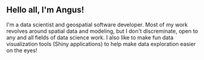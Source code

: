 ## Hello all, I'm Angus!

I'm a data scientist and geospatial software developer. Most of my work revolves around spatial data and modeling, but I don't discreminate, open to any and all fields of data science work. I also like to make fun data visualization tools (Shiny applications) to help make data exploration easier on the eyes!

<!--
**anguswg-ucsb/anguswg-ucsb** is a ✨ _special_ ✨ repository because its `README.md` (this file) appears on your GitHub profile.

Here are some ideas to get you started:

- 🔭 I’m currently working on ...
- 🌱 I’m currently learning ...
- 👯 I’m looking to collaborate on ...
- 🤔 I’m looking for help with ...
- 💬 Ask me about ...
- 📫 How to reach me: ...
- 😄 Pronouns: ...
- ⚡ Fun fact: ...
-->
